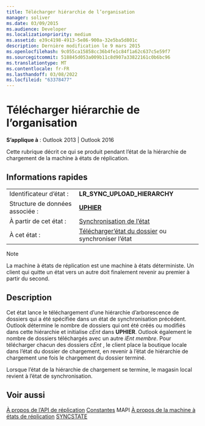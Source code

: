 ```yaml
---
title: Télécharger hiérarchie de l’organisation
manager: soliver
ms.date: 03/09/2015
ms.audience: Developer
ms.localizationpriority: medium
ms.assetid: e39c4198-4913-5e86-900a-32e5ba5d801c
description: Dernière modification le 9 mars 2015
ms.openlocfilehash: 9c055ca15858cc36b4fe1c84f1a62c637c5e59f7
ms.sourcegitcommit: 518845d053a009b11c8d907a33822161c0b6bc96
ms.translationtype: MT
ms.contentlocale: fr-FR
ms.lasthandoff: 03/08/2022
ms.locfileid: "63378477"
---
```

# <a name="upload-hierarchy-state"></a>Télécharger hiérarchie de l’organisation

**S’applique à** : Outlook 2013 | Outlook 2016
  
 Cette rubrique décrit ce qui se produit pendant l’état de la hiérarchie de chargement de la machine à états de réplication.
  
## <a name="quick-info"></a>Informations rapides

|||
|:-----|:-----|
|Identificateur d’état :  <br/> |**LR_SYNC_UPLOAD_HIERARCHY** <br/> |
|Structure de données associée :  <br/> |**[UPHIER](uphier.md)** <br/> |
|À partir de cet état :  <br/> |[Synchronisation de l’état](synchronize-state.md) <br/> |
|À cet état :  <br/> |[Télécharger’état du dossier](upload-folder-state.md) ou synchroniser l’état  <br/> |

> [!NOTE]
> La machine à états de réplication est une machine à états déterministe. Un client qui quitte un état vers un autre doit finalement revenir au premier à partir du second.
  
## <a name="description"></a>Description

Cet état lance le téléchargement d’une hiérarchie d’arborescence de dossiers qui a été spécifiée dans un état de synchronisation précédent. Outlook détermine le nombre de dossiers qui ont été créés ou modifiés dans cette hiérarchie et initialise *cEnt* dans **UPHIER**. Outlook également le nombre de dossiers téléchargés avec un autre *iEnt membre*. Pour télécharger chacun des dossiers *cEnt* , le client place la boutique locale dans l’état du dossier de chargement, en revenir à l’état de hiérarchie de chargement une fois le chargement du dossier terminé.
  
Lorsque l’état de la hiérarchie de chargement se termine, le magasin local revient à l’état de synchronisation.
  
## <a name="see-also"></a>Voir aussi

[À propos de l’API de réplication](about-the-replication-api.md)
 [Constantes](mapi-constants.md)
 MAPI [À propos de la machine à états de réplication](about-the-replication-state-machine.md)
 [SYNCSTATE](syncstate.md)
